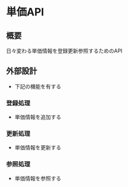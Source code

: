 # 単価API

## 概要
日々変わる単価情報を登録更新参照するためのAPI

## 外部設計
- 下記の機能を有する
### 登録処理
- 単価情報を追加する
### 更新処理
- 単価情報を更新する
### 参照処理
- 単価情報を参照する


